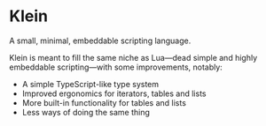 # Klein

A small, minimal, embeddable scripting language.

Klein is meant to fill the same niche as Lua&mdash;dead simple and highly embeddable scripting&mdash;with some improvements, notably:

- A simple TypeScript-like type system
- Improved ergonomics for iterators, tables and lists
- More built-in functionality for tables and lists
- Less ways of doing the same thing

